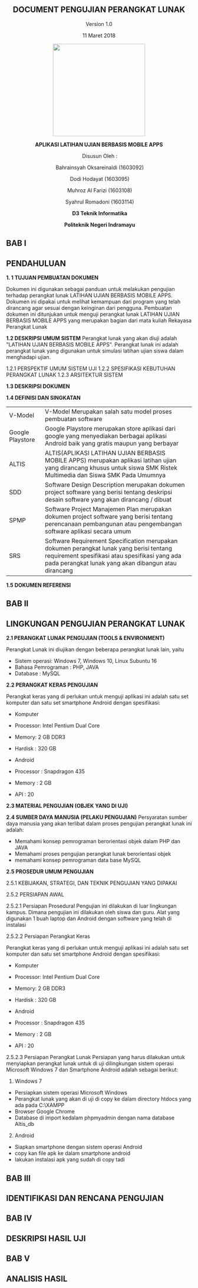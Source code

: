 


<div align="center">

## **DOCUMENT PENGUJIAN PERANGKAT LUNAK**

Version 1.0

11 Maret 2018

<img src="https://oksareinaldi.files.wordpress.com/2018/02/polindra.png?w=421&h=421&crop=1" width="250" height="250">

**APLIKASI LATIHAN UJIAN BERBASIS MOBILE APPS**

​                                                      Disusun Oleh :

​                                                           Bahrainsyah Oksareinaldi (1603092)

​                                                           Dodi Hodayat (1603095)

​                                                           Muhroz Al Farizi (1603108)

​                                                           Syahrul Romadoni (1603114)

​                                                               **D3 Teknik Informatika**

​                                                            ​**Politeknik Negeri Indramayu**
</div>


## BAB I 
## PENDAHULUAN

 

 **1. 1 TUJUAN PEMBUATAN DOKUMEN**
 
 Dokumen ini digunakan sebagai panduan untuk melakukan pengujian terhadap perangkat lunak LATIHAN UJIAN BERBASIS MOBILE APPS. Dokumen ini dipakai untuk melihat kemampuan dari program yang telah dirancang agar sesuai dengan keinginan dari pengguna. Pembuatan dokumen ini ditunjukan untuk menguji perangkat lunak LATIHAN UJIAN BERBASIS MOBILE APPS yang merupakan bagian dari mata kuliah Rekayasa Perangkat Lunak
 
 **1.2 DESKRIPSI UMUM SISTEM**
 Perangkat lunak yang akan diuji adalah "LATIHAN UJIAN BERBASIS MOBILE APPS". Perangkat lunak ini adalah perangkat lunak yang digunakan untuk simulasi latihan ujian siswa dalam menghadapi ujian. 
 

 1.2.1 PERSPEKTIF UMUM SISTEM UJI
1.2.2 SPESIFIKASI KEBUTUHAN PERANGKAT LUNAK
1.2.3 ARSITEKTUR SISTEM

 **1.3 DESKRIPSI DOKUMEN**
 
 **1.4 DEFINISI DAN SINGKATAN**
 <table>
 	<tr>
    	<td>V-Model</td>
        <td>V-Model Merupakan salah satu model proses pembuatan software</td>
    </tr>
    <tr>
    	<td>Google Playstore</td>
    	<td>Google Playstore merupakan store aplikasi dari google yang menyediakan berbagai aplikasi Android baik yang gratis maupun yang berbayar</td>
    </tr>
    <tr>
    	<td>ALTIS</td>
        <td>ALTIS(APLIKASI LATIHAN UJIAN BERBASIS MOBILE APPS) merupakan aplikasi latihan ujian yang dirancang khusus untuk siswa SMK Ristek Multimedia dan Siswa SMK Pada Umumnya</td>
    </tr>
    <tr>
    	<td>SDD</td>
        <td>Software Design Description merupakan dokumen project software yang berisi tentang deskripsi desain software yang akan dirancang / dibuat</td>
    </tr>
    <tr>
    	<td>SPMP</td>
        <td>Software Project Manajemen Plan merupakan dokumen project software yang berisi tentang perencanaan pembangunan atau pengembangan software aplikasi secara umum</td>
    <tr>
    <tr>
    	<td>SRS</td>
        <td>Software Requirement Specification merupakan dokumen perangkat lunak yang berisi tentang requirement spesifikasi atau spesifikasi yang ada pada perangkat lunak yang akan dibangun atau dirancang</td>
    </tr>
 </table> 

 
 **1.5 DOKUMEN REFERENSI**
 
 ## BAB II
 ## LINGKUNGAN PENGUJIAN PERANGKAT LUNAK

**2.1 PERANGKAT LUNAK PENGUJIAN (TOOLS & ENVIRONMENT)**

Perangkat Lunak ini diujikan dengan beberapa perangkat lunak lain, yaitu

 - Sistem operasi: Windows 7, Windows 10, Linux Subuntu 16
 - Bahasa Pemrograman : PHP, JAVA
 - Database : MySQL

**2.2 PERANGKAT KERAS PENGUJIAN**

Perangkat keras yang di perlukan untuk menguji aplikasi ini adalah satu set komputer dan satu set smartphone Android dengan spesifikasi:
 - Komputer
 - Processor: Intel Pentium Dual Core
 - Memory: 2 GB DDR3
 - Hardisk : 320 GB
 
 -  Android
 
 - Processor : Snapdragon 435
 - Memory : 2 GB
 - API	: 20

**2.3 MATERIAL PENGUJIAN (OBJEK YANG DI UJI)**

**2.4 SUMBER DAYA MANUSIA (PELAKU PENGUJIAN)**
Persyaratan sumber daya manusia yang akan terlibat dalam proses pengujian perangkat lunak ini adalah:

 - Memahami konsep pemrograman berorientasi objek dalam PHP dan JAVA
 - Memahami proses pengujian perangkat lunak berorientasi objek
 - memahami konsep pemrograman data base MySQL

**2.5 PROSEDUR UMUM PENGUJIAN**

2.5.1 KEBIJAKAN, STRATEGI, DAN TEKNIK PENGUJIAN YANG DIPAKAI

2.5.2 PERSIAPAN AWAL

2.5.2.1 Persiapan Prosedural
Pengujian ini dilakukan di luar lingkungan kampus. Dimana pengujian ini dilakukan oleh siswa dan guru. Alat yang digunakan 1 buah laptop dan Android dengan software yang telah di instalasi

2.5.2.2 Persiapan Perangkat Keras

Perangkat keras yang di perlukan untuk menguji aplikasi ini adalah satu set komputer dan satu set smartphone Android dengan spesifikasi:
 - Komputer
 - Processor: Intel Pentium Dual Core
 - Memory: 2 GB DDR3
 - Hardisk : 320 GB
 
 -  Android
 
 - Processor : Snapdragon 435
 - Memory : 2 GB
 - API	: 20

2.5.2.3 Persiapan Perangkat Lunak
Persiapan yang harus dilakukan untuk menyiapkan perangkat lunak untuk di uji dilingkungan sistem operasi Microsoft Windows 7 dan Smartphone Android adalah sebagai berikut:
 1. Windows 7
 - Persiapkan sistem operasi Microsoft Windows
 - Perangkat lunak yang akan di uji di copy ke dalam directory htdocs yang ada pada C:\XAMPP
 - Browser Google Chrome
 - Database di import kedalam phpmyadmin dengan nama database Altis_db
 2. Android
 
 - Siapkan smartphone dengan sistem operasi Android
 - copy kan file apk ke dalam smartphone android
 - lakukan instalasi apk yang sudah di copy tadi

## BAB III
## IDENTIFIKASI DAN RENCANA PENGUJIAN

## BAB IV
## DESKRIPSI HASIL UJI

## BAB V
## ANALISIS HASIL



 
